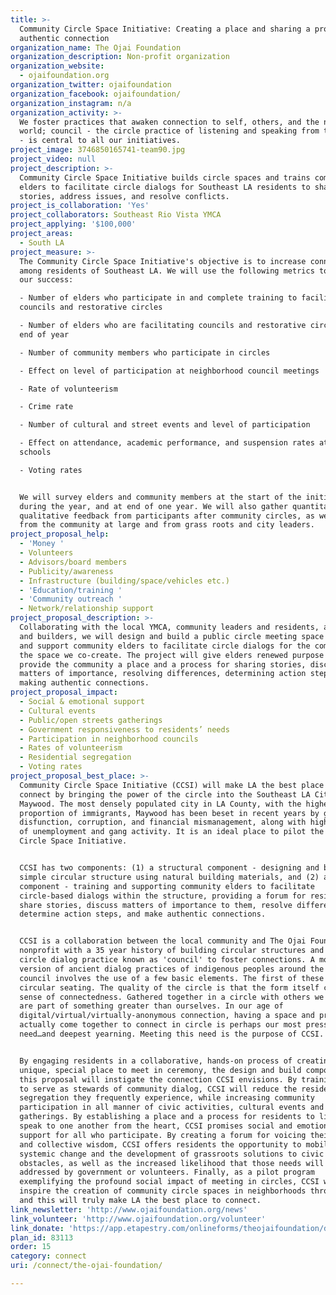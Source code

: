 ```yaml
---
title: >-
  Community Circle Space Initiative: Creating a place and sharing a process for
  authentic connection 
organization_name: The Ojai Foundation
organization_description: Non-profit organization
organization_website:
  - ojaifoundation.org
organization_twitter: ojaifoundation
organization_facebook: ojaifoundation/
organization_instagram: n/a
organization_activity: >-
  We foster practices that awaken connection to self, others, and the natural
  world; council - the circle practice of listening and speaking from the heart
  - is central to all our initiatives.
project_image: 3746850165741-team90.jpg
project_video: null
project_description: >-
  Community Circle Space Initiative builds circle spaces and trains community
  elders to facilitate circle dialogs for Southeast LA residents to share
  stories, address issues, and resolve conflicts.
project_is_collaboration: 'Yes'
project_collaborators: Southeast Rio Vista YMCA
project_applying: '$100,000'
project_areas:
  - South LA
project_measure: >-
  The Community Circle Space Initiative's objective is to increase connection
  among residents of Southeast LA. We will use the following metrics to measure
  our success:

  - Number of elders who participate in and complete training to facilitate
  councils and restorative circles

  - Number of elders who are facilitating councils and restorative circles at
  end of year

  - Number of community members who participate in circles

  - Effect on level of participation at neighborhood council meetings

  - Rate of volunteerism

  - Crime rate

  - Number of cultural and street events and level of participation

  - Effect on attendance, academic performance, and suspension rates at local
  schools

  - Voting rates


  We will survey elders and community members at the start of the initiative,
  during the year, and at end of one year. We will also gather quantitative and
  qualitative feedback from participants after community circles, as well as
  from the community at large and from grass roots and city leaders.
project_proposal_help:
  - 'Money '
  - Volunteers
  - Advisors/board members
  - Publicity/awareness
  - Infrastructure (building/space/vehicles etc.)
  - 'Education/training '
  - 'Community outreach '
  - Network/relationship support
project_proposal_description: >-
  Collaborating with the local YMCA, community leaders and residents, artists
  and builders, we will design and build a public circle meeting space and train
  and support community elders to facilitate circle dialogs for the community in
  the space we co-create. The project will give elders renewed purpose and
  provide the community a place and a process for sharing stories, discussing
  matters of importance, resolving differences, determining action steps, and
  making authentic connections.
project_proposal_impact:
  - Social & emotional support
  - Cultural events
  - Public/open streets gatherings
  - Government responsiveness to residents’ needs
  - Participation in neighborhood councils
  - Rates of volunteerism
  - Residential segregation
  - Voting rates
project_proposal_best_place: >-
  Community Circle Space Initiative (CCSI) will make LA the best place to
  connect by bringing the power of the circle into the Southeast LA City of
  Maywood. The most densely populated city in LA County, with the highest
  proportion of immigrants, Maywood has been beset in recent years by government
  disfunction, corruption, and financial mismanagement, along with high levels
  of unemployment and gang activity. It is an ideal place to pilot the Community
  Circle Space Initiative. 


  CCSI has two components: (1) a structural component - designing and building a
  simple circular structure using natural building materials, and (2) a process
  component - training and supporting community elders to facilitate
  circle-based dialogs within the structure, providing a forum for residents to
  share stories, discuss matters of importance to them, resolve differences,
  determine action steps, and make authentic connections. 


  CCSI is a collaboration between the local community and The Ojai Foundation, a
  nonprofit with a 35 year history of building circular structures and using the
  circle dialog practice known as 'council' to foster connections. A modern
  version of ancient dialog practices of indigenous peoples around the world,
  council involves the use of a few basic elements. The first of these is
  circular seating. The quality of the circle is that the form itself creates a
  sense of connectedness. Gathered together in a circle with others we know we
  are part of something greater than ourselves. In our age of
  digital/virtual/virtually-anonymous connection, having a space and process to
  actually come together to connect in circle is perhaps our most pressing
  need…and deepest yearning. Meeting this need is the purpose of CCSI.


  By engaging residents in a collaborative, hands-on process of creating a
  unique, special place to meet in ceremony, the design and build component of
  this proposal will instigate the connection CCSI envisions. By training elders
  to serve as stewards of community dialog, CCSI will reduce the residential
  segregation they frequently experience, while increasing community
  participation in all manner of civic activities, cultural events and public
  gatherings. By establishing a place and a process for residents to listen and
  speak to one another from the heart, CCSI promises social and emotional
  support for all who participate. By creating a forum for voicing their needs
  and collective wisdom, CCSI offers residents the opportunity to mobilize for
  systemic change and the development of grassroots solutions to civic
  obstacles, as well as the increased likelihood that those needs will be
  addressed by government or volunteers. Finally, as a pilot program
  exemplifying the profound social impact of meeting in circles, CCSI will
  inspire the creation of community circle spaces in neighborhoods throughout LA
  and this will truly make LA the best place to connect.
link_newsletter: 'http://www.ojaifoundation.org/news'
link_volunteer: 'http://www.ojaifoundation.org/volunteer'
link_donate: 'https://app.etapestry.com/onlineforms/theojaifoundation/donate-cis.html'
plan_id: 83113
order: 15
category: connect
uri: /connect/the-ojai-foundation/

---
```


